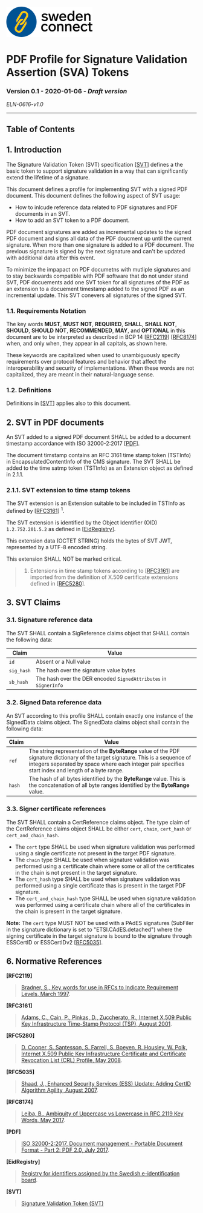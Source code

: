 <img src="img/sweden-connect.png"></img>

# PDF Profile for Signature Validation Assertion (SVA) Tokens

### Version 0.1 - 2020-01-06 - *Draft version*

*ELN-0616-v1.0*

---

## Table of Contents

## 1. Introduction
The Signature Validation Token (SVT) specification \[[SVT](#svt)\] defines a the basic token to support signature validation in a way that can significantly extend the lifetime of a signature.

This document defines a profile for implementing SVT with a signed PDF document. This document defines the following aspect of SVT usage:

- How to inlcude reference data related to PDF signatures and PDF documents in an SVT.
- How to add an SVT token to a PDF document.

PDF document signatures are added as incremental updates to the signed PDF document and signs all data of the PDF doucment up until the current signature. When more than one signature is added to a PDF document. The previous signature is signed by the next signature and can't be updated with additional data after this event.

To minimize the impapact on PDF documetns with mutliple signatures and to stay backwards compatible with PDF software that do not under stand SVT, PDF docuements add one SVT token for all signatures of the PDF as an extension to a docuement timestamp added to the signed PDF as an incremental update. This SVT conevers all signatures of the signed SVT.
<a name="requirements-notation"></a>
### 1.1. Requirements Notation

The key words **MUST**, **MUST** **NOT**, **REQUIRED**, **SHALL**, **SHALL** **NOT**, **SHOULD**, **SHOULD** **NOT**, **RECOMMENDED**, **MAY**, and **OPTIONAL** in this document are to be interpreted as described in BCP 14 \[[RFC2119](#rfc2119)\] \[[RFC8174](#rfc8174)\] when, and only when, they appear in all capitals, as shown here.

These keywords are capitalized when used to unambiguously specify requirements over protocol features and behavior that affect the interoperability and security of implementations. When these words are not capitalized, they are meant in their natural-language sense.


<a name="definitions"></a>
### 1.2. Definitions
Definitions in \[[SVT](#svt)\] applies also to this document.

## 2. SVT in PDF documents

An SVT added to a signed PDF document SHALL be added to a document timestamp accordance with ISO 32000-2:2017 \[[PDF](pdf)\].

The document timstamp contains an RFC 3161 time stamp token (TSTInfo) in EncapsulatedContentInfo of the CMS signature. The SVT SHALL be added to the time satmp token (TSTInfo) as an Extension object as defined in 2.1.1.

### 2.1.1. SVT extension to time stamp tokens

The SVT extension is an Extension suitable to be included in TSTInfo as defined by \[[RFC3161](rfc3161)\] <sup>1</sup>.

The SVT extension is identified by the Object Identifier (OID) `1.2.752.201.5.2` as defined in \[[EidRegistry](eidregistry)\].

This extension data (OCTET STRING) holds the bytes of SVT JWT, represented by a UTF-8 encoded string.

This extension SHALL NOT be marked critical.

> 1. Extensions in time stamp tokens according to \[[RFC3161](rfc3161)\] are imported from the definition of X.509 certificate extensions defined in \[[RFC5280](rfc5280)\].

## 3. SVT Claims
### 3.1. Signature reference data

The SVT SHALL contain a SigReference claims object that SHALL contain the following data:

Claim  | Value
--|--
`id` | Absent or a Null value
`sig_hash` | The hash over the signature value bytes
`sb_hash` | The hash over the DER encoded `SignedAttributes` in `SignerInfo`


### 3.2. Signed Data reference data

An SVT according to this profile SHALL contain exactly one instance of the SignedData claims object. The SignedData claims object shall contain the following data:

Claim  | Value
--|--
`ref`  |  The string representation of the **ByteRange** value of the PDF signature dictionary of the target signature. This is a sequence of integers separated by space where each integer pair specifies start index and length of a byte range.
`hash`  |  The hash of all bytes identified by the **ByteRange** value. This is the concatenation of all byte ranges identified by the **ByteRange** value.


### 3.3. Signer certificate references

The SVT SHALL contain a CertReference claims object. The type claim of the CertReference claims object SHALL be either `cert`, `chain`, `cert_hash` or `cert_and_chain_hash`.

- The `cert` type SHALL be used when signature validation was performed using a single certificate not present in the target PDF signature.
- The `chain` type SHALL be used when signature validation was performed using a certificate chain where some or all of the certificates in the chain is not present in the target signature.
- The `cert_hash` type SHALL be used when signature validation was performed using a single certificate thas is present in the target PDF signature.
- The `cert_and_chain_hash` type SHALL be used when signature validation was performed using a certificate chain where all of the certificates in the chain is present in the target signature.


**Note:** The `cert` type MUST NOT be used with a PAdES signatures (SubFiler in the signature dictionary is set to "ETSI.CAdES.detached") where the signing certificate in the target signature is bound to the signature through ESSCertID or ESSCertIDv2 \[[RFC5035](rfc55035)\].


<a name="normative-references"></a>
## 6. Normative References

<a name="rfc2119"></a>
**[RFC2119]**

> [Bradner, S., Key words for use in RFCs to Indicate Requirement
> Levels, March 1997](http://www.ietf.org/rfc/rfc2119.txt).

<a name="rfc3161"></a>
**[RFC3161]**

> [Adams, C., Cain, P., Pinkas, D., Zuccherato, R., Internet X.509 Public Key
> Infrastructure Time-Stamp Protocol (TSP), August 2001](http://www.ietf.org/rfc/rfc3161.txt).

<a name="rfc5280"></a>
**[RFC5280]**

> [D. Cooper, S. Santesson, S. Farrell, S. Boeyen, R. Housley, W. Polk, Internet
> X.509 Public Key Infrastructure Certificate and Certificate Revocation List (CRL)
> Profile, May 2008](http://www.ietf.org/rfc/rfc5280.txt).

<a name="rfc5035"></a>
**[RFC5035]**

> [Shaad, J., Enhanced Security Services (ESS) Update: Adding CertID Algorithm
> Agility, August 2007](http://www.ietf.org/rfc/rfc5035.txt).

<a name="rfc8174"></a>
**[RFC8174]**

> [Leiba, B., Ambiguity of Uppercase vs Lowercase in RFC 2119 Key Words,
> May 2017](http://www.ietf.org/rfc/rfc8174.txt).

<a name="pdf"></a>
**[PDF]**

> [ISO 32000-2:2017, Document management - Portable Document Format - Part 2:
> PDF 2.0, July 2017](https://www.iso.org/obp/ui/#iso:std:iso:32000:-2:ed-1:v1:en).

<a name="eidregistry"></a>
**\[EidRegistry\]**
> [Registry for identifiers assigned by the Swedish e-identification
> board](https://docs.swedenconnect.se/technical-framework/updates/ELN-0603_-_Registry_for_Identifiers.html).

<a name="svt"></a>
**\[SVT\]**
> [Signature Validation Token (SVT)](https://github.com/swedenconnect/technical-framework/blob/feature/is-109-sva-token/ELN-0615%20-%20Signature%20Validation%20Token%20-%20SVT.md)
